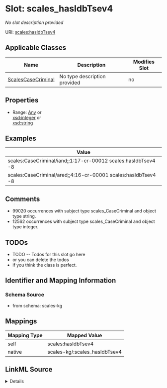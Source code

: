 

# Slot: scales_hasIdbTsev4


_No slot description provided_





URI: [scales:hasIdbTsev4](http://schemas.scales-okn.org/rdf/scales#hasIdbTsev4)



<!-- no inheritance hierarchy -->





## Applicable Classes

| Name | Description | Modifies Slot |
| --- | --- | --- |
| [ScalesCaseCriminal](../classes/ScalesCaseCriminal.md) | No type description provided |  no  |







## Properties

* Range: [Any](../classes/Any.md)&nbsp;or&nbsp;<br />[xsd:integer](http://www.w3.org/2001/XMLSchema#integer)&nbsp;or&nbsp;<br />[xsd:string](http://www.w3.org/2001/XMLSchema#string)






## Examples

| Value |
| --- |
| scales:CaseCriminal/iand;;1:17-cr-00012 scales:hasIdbTsev4 -8 |
| scales:CaseCriminal/ared;;4:16-cr-00001 scales:hasIdbTsev4 -8 |

## Comments

* 99020 occurrences with subject type scales_CaseCriminal and object type string.
* 12562 occurrences with subject type scales_CaseCriminal and object type integer.

## TODOs

* TODO -- Todos for this slot go here
* or you can delete the todos
* if you think the class is perfect.

## Identifier and Mapping Information







### Schema Source


* from schema: scales-kg




## Mappings

| Mapping Type | Mapped Value |
| ---  | ---  |
| self | scales:hasIdbTsev4 |
| native | scales-kg/:scales_hasIdbTsev4 |




## LinkML Source

<details>
```yaml
name: scales_hasIdbTsev4
description: No slot description provided
todos:
- TODO -- Todos for this slot go here
- or you can delete the todos
- if you think the class is perfect.
comments:
- 99020 occurrences with subject type scales_CaseCriminal and object type string.
- 12562 occurrences with subject type scales_CaseCriminal and object type integer.
examples:
- value: scales:CaseCriminal/iand;;1:17-cr-00012 scales:hasIdbTsev4 -8
- value: scales:CaseCriminal/ared;;4:16-cr-00001 scales:hasIdbTsev4 -8
from_schema: scales-kg
rank: 1000
slot_uri: scales:hasIdbTsev4
alias: scales_hasIdbTsev4
domain_of:
- scales_CaseCriminal
range: Any
any_of:
- range: integer
- range: string

```
</details>